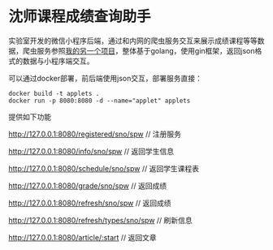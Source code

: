 # 沈师课程成绩查询助手

实验室开发的微信小程序后端，通过和内网的爬虫服务交互来展示成绩课程等等数据，爬虫服务参照[我的另一个项目](https://github.com/czarhao/sync_crawler)，整体基于golang，使用gin框架，返回json格式的数据与小程序端交互。

可以通过docker部署，前后端使用json交互，部署服务直接：

```shell
docker build -t applets .
docker run -p 8080:8080 -d --name="applet" applets
```

提供如下功能

http://127.0.0.1:8080/registered/sno/spw	// 注册服务

http://127.0.0.1:8080/info/sno/spw	// 返回学生信息

http://127.0.0.1:8080/schedule/sno/spw	// 返回学生课程表

http://127.0.0.1:8080/grade/sno/spw	// 返回成绩

http://127.0.0.1:8080/refresh/sno/spw	// 返回成绩

http://127.0.0.1:8080/refresh/types/sno/spw	// 刷新信息

http://127.0.0.1:8080/article/:start	// 返回文章